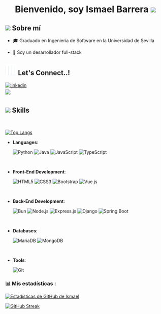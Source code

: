 <h1 align="center"><b> Bienvenido, soy Ismael Barrera </b><img src="https://media.giphy.com/media/hvRJCLFzcasrR4ia7z/giphy.gif" width="35"></h1>

## <img src="https://media.tenor.com/QVC1Nmb9TwUAAAAj/coding.gif" width ="35"><b> Sobre mí </b>
<!--### <img src="https://github.com/TerryIsmael/TerryIsmael/blob/main/static/studies.gif?raw=true" width="25"> Estudios -->

- 🎓 Graduado en Ingeniería de Software en la Universidad de Sevilla

- 📝 Soy un desarrollador full-stack

## <img src="https://github.com/TerryIsmael/TerryIsmael/blob/main/static/diagram.gif?raw=true" width ="35"><b> Let's Connect..!</b>
<div align='left'>
  <a href="https://www.linkedin.com/in/ismael-barrera-garcía-778357298/" target="_blank">
    <img src="https://img.shields.io/badge/linkedin: Ismael Barrera-%2300acee.svg?color=405DE6&style=for-the-badge&logo=linkedin&logoColor=white" alt=linkedin style="margin-bottom: 5px;"/>
  </a>
  <br>
  <a href="mailto:terryismael2@gmail.com" target="_blank">
    <img src="https://img.shields.io/badge/gmail:  Ismael Barrera-%23EA4335.svg?style=for-the-badge&logo=gmail&logoColor=white" t=mail style="margin-bottom: 5px;" />
  </a>

	
</ul>
</div>


<div align="left">
  
  ## <img src="https://media2.giphy.com/media/QssGEmpkyEOhBCb7e1/giphy.gif?cid=ecf05e47a0n3gi1bfqntqmob8g9aid1oyj2wr3ds3mg700bl&rid=giphy.gif" width ="25"><b> Skills</b>

<br>

[![Top Langs](https://github-readme-stats-xi-bay.vercel.app/api/top-langs/?username=terryismael&theme=radical&layout=donut)](https://github.com/anuraghazra/github-readme-stats)

- **Languages**:
  
    ![Python](https://img.shields.io/badge/Python%20-%2314354C.svg?style=for-the-badge&logo=python&logoColor=white&color=blue)
    ![Java](https://img.shields.io/badge/Java%20-%2300736B.svg?style=for-the-badge&logo=java&logoColor=white&color=red)
    ![JavaScript](https://img.shields.io/badge/JavaScript%20-%23F7DF1E.svg?style=for-the-badge&logo=javascript&logoColor=black&color=F7E018)
    ![TypeScript](https://img.shields.io/badge/TypeScript%20-%232F74C0.svg?style=for-the-badge&logo=typescript&logoColor=white)

<br>   

- **Front-End Development**:
  
   ![HTML5](https://img.shields.io/badge/HTML5%20-%23E34F26.svg?style=for-the-badge&logo=html5&logoColor=white)
   ![CSS3](https://img.shields.io/badge/CSS%20-%231572B6.svg?style=for-the-badge&logo=css3&logoColor=white)
   ![Bootstrap](https://img.shields.io/badge/Bootstrap%20-%23563D7C.svg?style=for-the-badge&logo=bootstrap&logoColor=white)
   ![Vue.js](https://img.shields.io/badge/Vue.js%20-%2335495e.svg?style=for-the-badge&logo=vue.js&logoColor=white&color=42D392)
<br>

- **Back-End Development**:

   ![Bun](https://img.shields.io/badge/Bun%20-%238C3F3F.svg?style=for-the-badge&logo=bun&logoColor=white)
   ![Node.js](https://img.shields.io/badge/Node.js%20-%2343853D.svg?style=for-the-badge&logo=node.js&logoColor=white)
   ![Express.js](https://img.shields.io/badge/Express.js%20-%23404D59.svg?style=for-the-badge&logo=express&logoColor=white)
   ![Django](https://img.shields.io/badge/Django%20-%23092E20.svg?style=for-the-badge&logo=django&logoColor=white)
   ![Spring Boot](https://img.shields.io/badge/Spring%20Boot%20-%236DB33F.svg?style=for-the-badge&logo=spring&logoColor=white)

<br>

- **Databases**:

    ![MariaDB](https://img.shields.io/badge/MariaDB%20-%2310108E.svg?style=for-the-badge&logo=mariadb&logoColor=white)
    ![MongoDB](https://img.shields.io/badge/MongoDB%20-%2304A44D.svg?style=for-the-badge&logo=mongodb&logoColor=white)

<br>

- **Tools**:

    ![Git](https://img.shields.io/badge/git-%23F05033.svg?style=for-the-badge&logo=git&logoColor=white)


### 📊 Mis estadísticas :
[![Estadísticas de GitHub de Ismael](https://github-readme-stats-xi-bay.vercel.app/api?username=TerryIsmael&show_icons=true&theme=radical)](https://github.com/anuraghazra/github-readme-stats)

[![GitHub Streak](https://github-readme-streak-stats-three-delta.vercel.app/?user=TerryIsmael&theme=radical&hide_current_streak=true)](https://git.io/streak-stats)







<!--
**TerryIsmael/TerryIsmael** is a ✨ _special_ ✨ repository because its `README.md` (this file) appears on your GitHub profile.

Here are some ideas to get you started:

- 🔭 I’m currently working on ...
- 🌱 I’m currently learning ...
- 👯 I’m looking to collaborate on ...
- 🤔 I’m looking for help with ...
- 💬 Ask me about ...
- 📫 How to reach me: ...
- 😄 Pronouns: ...
- ⚡ Fun fact: ...
-->
